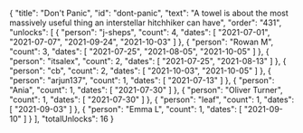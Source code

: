 {
  "title": "Don't Panic",
  "id": "dont-panic",
  "text": "A towel is about the most massively useful thing an interstellar hitchhiker can have",
  "order": "431",
  "unlocks": [
    {
      "person": "j-sheps",
      "count": 4,
      "dates": [
        "2021-07-01",
        "2021-07-07",
        "2021-09-24",
        "2021-10-03"
      ]
    },
    {
      "person": "Rowan M",
      "count": 3,
      "dates": [
        "2021-07-25",
        "2021-08-05",
        "2021-10-05"
      ]
    },
    {
      "person": "itsalex",
      "count": 2,
      "dates": [
        "2021-07-25",
        "2021-08-13"
      ]
    },
    {
      "person": "cb",
      "count": 2,
      "dates": [
        "2021-10-03",
        "2021-10-05"
      ]
    },
    {
      "person": "arjun137",
      "count": 1,
      "dates": [
        "2021-07-13"
      ]
    },
    {
      "person": "Ania",
      "count": 1,
      "dates": [
        "2021-07-30"
      ]
    },
    {
      "person": "Oliver Turner",
      "count": 1,
      "dates": [
        "2021-07-30"
      ]
    },
    {
      "person": "leaf",
      "count": 1,
      "dates": [
        "2021-09-03"
      ]
    },
    {
      "person": "Emma L",
      "count": 1,
      "dates": [
        "2021-09-10"
      ]
    }
  ],
  "totalUnlocks": 16
}